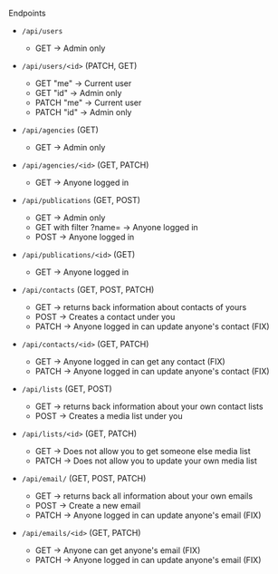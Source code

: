 Endpoints

- `/api/users`

    - GET -> Admin only

- `/api/users/<id>` (PATCH, GET)

    - GET "me" -> Current user
    - GET "id" -> Admin only
    - PATCH "me" -> Current user
    - PATCH "id" -> Admin only

- `/api/agencies` (GET)

    - GET -> Admin only

- `/api/agencies/<id>` (GET, PATCH)

    - GET -> Anyone logged in

- `/api/publications` (GET, POST)

    - GET -> Admin only
    - GET with filter ?name= -> Anyone logged in
    - POST -> Anyone logged in

- `/api/publications/<id>` (GET)

    - GET -> Anyone logged in

- `/api/contacts` (GET, POST, PATCH)

    - GET -> returns back information about contacts of yours
    - POST -> Creates a contact under you
    - PATCH -> Anyone logged in can update anyone's contact (FIX)

- `/api/contacts/<id>` (GET, PATCH)

    - GET -> Anyone logged in can get any contact (FIX)
    - PATCH -> Anyone logged in can update anyone's contact (FIX)

- `/api/lists` (GET, POST)

    - GET -> returns back information about your own contact lists
    - POST -> Creates a media list under you

- `/api/lists/<id>` (GET, PATCH)

    - GET -> Does not allow you to get someone else media list
    - PATCH -> Does not allow you to update your own media list

- `/api/email/` (GET, POST, PATCH)

    - GET -> returns back all information about your own emails
    - POST -> Create a new email
    - PATCH -> Anyone logged in can update anyone's email (FIX)

- `/api/emails/<id>` (GET, PATCH)

    - GET -> Anyone can get anyone's email (FIX)
    - PATCH -> Anyone logged in can update anyone's email (FIX)
